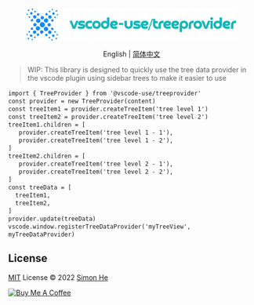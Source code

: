 <p align="center">
<img src="./assets/kv.png" alt="vscode-use/treeprovider">
</p>
<p align="center"> English | <a href="./README_zh.md">简体中文</a></p>

> WIP: This library is designed to quickly use the tree data provider in the vscode plugin using sidebar trees to make it easier to use

```code
import { TreeProvider } from '@vscode-use/treeprovider'
const provider = new TreeProvider(content)
const treeItem1 = provider.createTreeItem('tree level 1')
const treeItem2 = provider.createTreeItem('tree level 2')
treeItem1.children = [
   provider.createTreeItem('tree level 1 - 1'),
   provider.createTreeItem('tree level 1 - 2'),
]
treeItem2.children = [
   provider.createTreeItem('tree level 2 - 1'),
   provider.createTreeItem('tree level 2 - 2'),
]
const treeData = [
  treeItem1,
  treeItem2,
]
provider.update(treeData)
vscode.window.registerTreeDataProvider('myTreeView', myTreeDataProvider)
```

## License

[MIT](./LICENSE) License © 2022 [Simon He](https://github.com/Simon-He95)

<a href="https://github.com/Simon-He95/sponsor" target="_blank"><img src="https://cdn.buymeacoffee.com/buttons/default-orange.png" alt="Buy Me A Coffee" style="height: 51px !important;width: 217px !important;" ></a>
